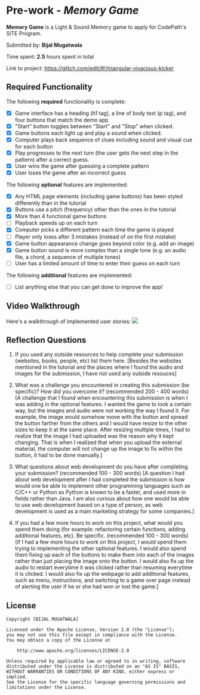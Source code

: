 # Pre-work - _Memory Game_

**Memory Game** is a Light & Sound Memory game to apply for CodePath's SITE Program.

Submitted by: **Bijal Mugatwala**

Time spent: **2.5** hours spent in total

Link to project: https://glitch.com/edit/#!/triangular-vivacious-kicker

## Required Functionality

The following **required** functionality is complete:

- [x] Game interface has a heading (h1 tag), a line of body text (p tag), and four buttons that match the demo app
- [x] "Start" button toggles between "Start" and "Stop" when clicked.
- [x] Game buttons each light up and play a sound when clicked.
- [x] Computer plays back sequence of clues including sound and visual cue for each button
- [x] Play progresses to the next turn (the user gets the next step in the pattern) after a correct guess.
- [x] User wins the game after guessing a complete pattern
- [x] User loses the game after an incorrect guess

The following **optional** features are implemented:

- [x] Any HTML page elements (including game buttons) has been styled differently than in the tutorial
- [x] Buttons use a pitch (frequency) other than the ones in the tutorial
- [x] More than 4 functional game buttons
- [ ] Playback speeds up on each turn
- [x] Computer picks a different pattern each time the game is played
- [ ] Player only loses after 3 mistakes (instead of on the first mistake)
- [x] Game button appearance change goes beyond color (e.g. add an image)
- [x] Game button sound is more complex than a single tone (e.g. an audio file, a chord, a sequence of multiple tones)
- [ ] User has a limited amount of time to enter their guess on each turn

The following **additional** features are implemented:

- [ ] List anything else that you can get done to improve the app!

## Video Walkthrough

Here's a walkthrough of implemented user stories:
![](https://cdn.glitch.com/bc36d35e-92f4-46a9-9cd9-755d63f2a8df%2Fcodepathdemo.gif?v=1616466073280)

## Reflection Questions

1. If you used any outside resources to help complete your submission (websites, books, people, etc) list them here.
   [Besides the websites mentioned in the tutorial and the places where I found the audio and images for the submission,
   I have not used any outside resouces]

2. What was a challenge you encountered in creating this submission (be specific)? How did you overcome it? (recommended 200 - 400 words)
   [A challenge that I found when encountering this submission is when I was adding in the optional features. I wanted the game to look a certain way, but the images and audio
   were not working the way I found it. For example, the image would somehow move with the button and spread the button farther from the others and I would have resize to the other
   sizes to keep it at the same place. After resizing multiple times, I had to realize that the image I had uploaded was the reason why it kept changing. That is when I realized that
   when you upload the external material, the computer will not change up the image to fix within the button, it had to be done manually.]

3. What questions about web development do you have after completing your submission? (recommended 100 - 300 words)
   [A question I had about web development after I had completed the submission is how would one be able to implement other programming languages
   such as C/C++ or Python as Python is known to be a faster, and used more in fields rather than Java. I am also curious about how one would be able to
   use web development based on a type of person, as web development is used as a main marketing strategy for some companies.]

4. If you had a few more hours to work on this project, what would you spend them doing (for example: refactoring certain functions, adding additional features, etc). Be specific. (recommended 100 - 300 words)
   [If I had a few more hours to work on this project, I would spend them trying to implementing the other optional features. I would also spend them fixing up each of the buttons
   to make them into each of the images rather than just placing the image onto the button. I would also fix up the audio to restart everytime it was clicked rather than resuming everytime it is clicked.
   I would also fix up the webpage to add additional features, such as menu, instructions, and switching to a
   game over page instead of alerting the user if he or she had won or lost the game.]

## License

    Copyright [BIJAL MUGATWALA]

    Licensed under the Apache License, Version 2.0 (the "License");
    you may not use this file except in compliance with the License.
    You may obtain a copy of the License at

        http://www.apache.org/licenses/LICENSE-2.0

    Unless required by applicable law or agreed to in writing, software
    distributed under the License is distributed on an "AS IS" BASIS,
    WITHOUT WARRANTIES OR CONDITIONS OF ANY KIND, either express or implied.
    See the License for the specific language governing permissions and
    limitations under the License.
